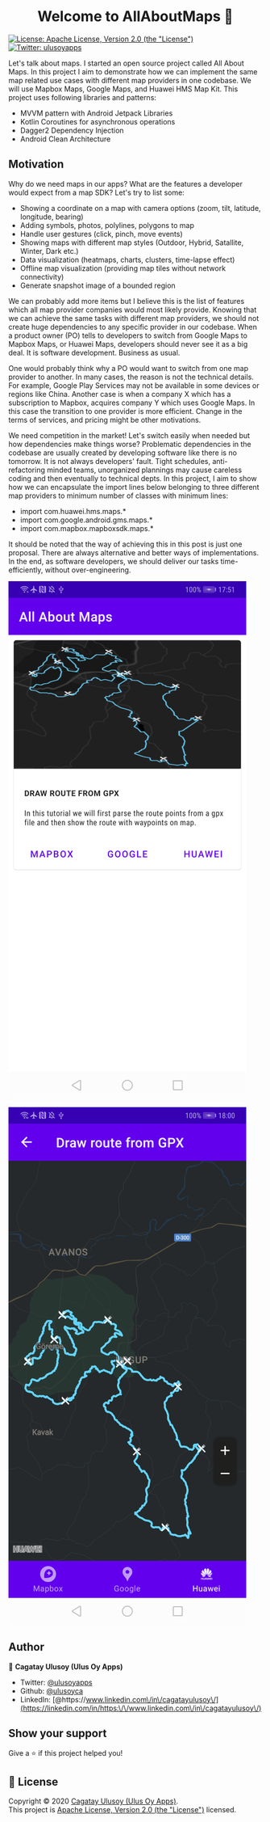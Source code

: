 <h1 align="center">Welcome to AllAboutMaps 👋</h1>
<p>
  <a href="http://www.apache.org/licenses/LICENSE-2.0" target="_blank">
    <img alt="License: Apache License, Version 2.0 (the &#34;License&#34;)" src="https://img.shields.io/badge/License-Apache License, Version 2.0 (the &#34;License&#34;)-yellow.svg" />
  </a>
  <a href="https://twitter.com/ulusoyapps" target="_blank">
    <img alt="Twitter: ulusoyapps" src="https://img.shields.io/twitter/follow/ulusoyapps.svg?style=social" />
  </a>
</p>

Let's talk about maps. I started an open source project called All About Maps. In this project I aim to demonstrate how we can implement the same map related use cases with different map providers in one codebase. We will use Mapbox Maps, Google Maps, and Huawei HMS Map Kit. This project uses following libraries and patterns:

* MVVM pattern with Android Jetpack Libraries
* Kotlin Coroutines for asynchronous operations
* Dagger2 Dependency Injection
* Android Clean Architecture


## Motivation

Why do we need maps in our apps? What are the features a developer would expect from a map SDK? Let's try to list some:
* Showing a coordinate on a map with camera options (zoom, tilt, latitude, longitude, bearing)
* Adding symbols, photos, polylines, polygons to map
* Handle user gestures (click, pinch, move events)
* Showing maps with different map styles (Outdoor, Hybrid, Satallite, Winter, Dark etc.)
* Data visualization (heatmaps, charts, clusters, time-lapse effect)
* Offline map visualization (providing map tiles without network connectivity)
* Generate snapshot image of a bounded region

We can probably add more items but I believe this is the list of features which all map provider companies would most likely provide. Knowing that we can achieve the same tasks with different map providers, we should not create huge dependencies to any specific provider in our codebase. When a product owner (PO) tells to developers to switch from Google Maps to Mapbox Maps, or Huawei Maps, developers should never see it as a big deal. It is software development. Business as usual.

One would probably think why a PO would want to switch from one map provider to another. In many cases, the reason is not the technical details. For example, Google Play Services may not be available in some devices or regions like China. Another case is when a company X which has a subscription to Mapbox, acquires company Y which uses Google Maps. In this case the transition to one provider is more efficient. Change in the terms of services, and pricing might be other motivations.

We need competition in the market! Let's switch easily when needed but how dependencies make things worse? Problematic dependencies in the codebase are usually created by developing software like there is no tomorrow. It is not always developers' fault. Tight schedules, anti-refactoring minded teams, unorganized plannings may cause careless coding and then eventually to technical depts. In this project, I aim to show how we can encapsulate the import lines below belonging to three different map providers to minimum number of classes with minimum lines:

* import com.huawei.hms.maps.*
* import com.google.android.gms.maps.*
* import com.mapbox.mapboxsdk.maps.*

It should be noted that the way of achieving this in this post is just one proposal. There are always alternative and better ways of implementations. In the end, as software developers, we should deliver our tasks time-efficiently, without over-engineering.

![Screenshots](Screenshots/home_1.png)


![Screenshots](Screenshots/gpx_1.png)
## Author

👤 **Cagatay Ulusoy (Ulus Oy Apps)**

* Twitter: [@ulusoyapps](https://twitter.com/ulusoyapps)
* Github: [@ulusoyca](https://github.com/ulusoyca)
* LinkedIn: [@https:\/\/www.linkedin.com\/in\/cagatayulusoy\/](https://linkedin.com/in/https:\/\/www.linkedin.com\/in\/cagatayulusoy\/)

## Show your support

Give a ⭐️ if this project helped you!

## 📝 License

Copyright © 2020 [Cagatay Ulusoy (Ulus Oy Apps)](https://github.com/ulusoyca).<br />
This project is [Apache License, Version 2.0 (the &#34;License&#34;)](http://www.apache.org/licenses/LICENSE-2.0) licensed.